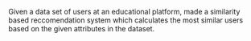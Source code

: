 Given a data set of users at an educational platform, made a similarity based reccomendation system which calculates the most similar users based on the given attributes in the dataset.
